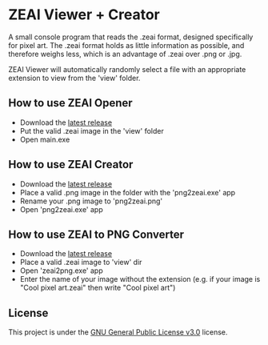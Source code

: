 # ZEAI Viewer + Creator 

A small console program that reads the .zeai format, designed specifically for pixel art. The .zeai format holds as little information as possible, and therefore weighs less, which is an advantage of .zeai over .png or .jpg.

ZEAI Viewer will automatically randomly select a file with an appropriate extension to view from the 'view' folder.

## How to use ZEAI Opener

* Download the [latest release](https://github.com/ZeroBossSq/ZEAI-Viewer/releases/tag/Release)
* Put the valid .zeai image in the 'view' folder
* Open main.exe

## How to use ZEAI Creator

* Download the [latest release](https://github.com/ZeroBossSq/ZEAI-Viewer/releases/tag/Release)
* Place a valid .png image in the folder with the 'png2zeai.exe' app
* Rename your .png image to 'png2zeai.png'
* Open 'png2zeai.exe' app

## How to use ZEAI to PNG Converter

* Download the [latest release](https://github.com/ZeroBossSq/ZEAI-Viewer/releases/tag/Release)
* Place a valid .zeai image to 'view' dir
* Open 'zeai2png.exe' app
* Enter the name of your image without the extension (e.g. if your image is "Cool pixel art.zeai" then write "Cool pixel art")

## License

This project is under the [GNU General Public License v3.0](./LICENSE) license.
